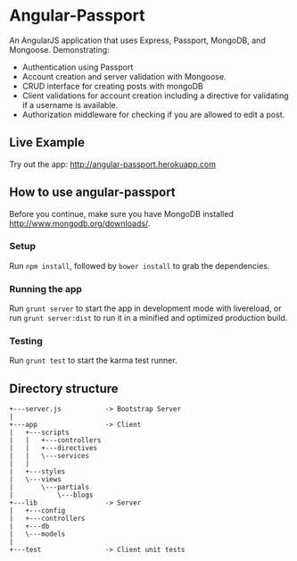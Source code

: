 Angular-Passport
================

An AngularJS application that uses Express, Passport, MongoDB, and Mongoose. Demonstrating: 

* Authentication using Passport
* Account creation and server validation with Mongoose.
* CRUD interface for creating posts with mongoDB
* Client validations for account creation including a directive for validating if a username is available.
* Authorization middleware for checking if you are allowed to edit a post.

## Live Example
Try out the app: <http://angular-passport.herokuapp.com>

## How to use angular-passport

Before you continue, make sure you have MongoDB installed <http://www.mongodb.org/downloads/>. 

### Setup
Run `npm install`, followed by `bower install` to grab the dependencies.

### Running the app
Run `grunt server` to start the app in development mode with livereload, or run `grunt server:dist` to run it in a minified and optimized production build.

### Testing
Run `grunt test` to start the karma test runner.

## Directory structure
    +---server.js           -> Bootstrap Server
    |
    +---app                 -> Client
    |   +---scripts
    |   |   +---controllers
    |   |   +---directives
    |   |   \---services
    |   |
    |   +---styles
    |   \---views
    |       \---partials
    |           \---blogs
    +---lib                 -> Server
    |   +---config
    |   +---controllers
    |   +---db
    |   \---models
    |           
    +---test                -> Client unit tests
